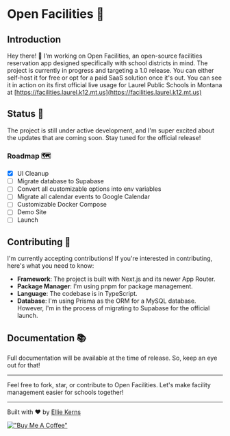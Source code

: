 # Open Facilities 🏫

## Introduction

Hey there! 👋 I'm working on Open Facilities, an open-source facilities reservation app designed specifically with school districts in mind. The project is currently in progress and targeting a 1.0 release. You can either self-host it for free or opt for a paid SaaS solution once it's out. You can see it in action on its first official live usage for Laurel Public Schools in Montana at [https://facilities.laurel.k12.mt.us](https://facilities.laurel.k12.mt.us)

## Status 🚧

The project is still under active development, and I'm super excited about the updates that are coming soon. Stay tuned for the official release!

### Roadmap 🗺️
- [x] UI Cleanup
- [ ] Migrate database to Supabase
- [ ] Convert all customizable options into env variables
- [ ] Migrate all calendar events to Google Calendar
- [ ] Customizable Docker Compose
- [ ] Demo Site
- [ ] Launch

## Contributing 🤝

I'm currently accepting contributions! If you're interested in contributing, here's what you need to know:

- **Framework**: The project is built with Next.js and its newer App Router.
- **Package Manager**: I'm using pnpm for package management.
- **Language**: The codebase is in TypeScript.
- **Database**: I'm using Prisma as the ORM for a MySQL database. However, I'm in the process of migrating to Supabase for the official launch.

## Documentation 📚

Full documentation will be available at the time of release. So, keep an eye out for that!

---

Feel free to fork, star, or contribute to Open Facilities. Let's make facility management easier for schools together!

---

Built with ❤️ by [Ellie Kerns](https://epklabs.com)

[!["Buy Me A Coffee"](https://www.buymeacoffee.com/assets/img/custom_images/orange_img.png)](https://www.buymeacoffee.com/biohackerellie)
